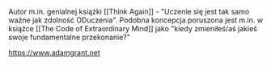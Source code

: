 Autor m.in. genialnej książki [[Think Again]] - "Uczenie się jest tak samo ważne jak zdolność ODuczenia". Podobna koncepcja poruszona jest m.in. w książce [[The Code of Extraordinary Mind]] jako "kiedy zmieniłeś/aś jakieś swoje fundamentalne przekonanie?"

https://www.adamgrant.net
